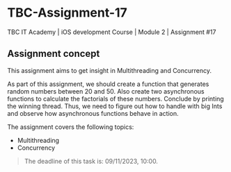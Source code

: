 # TBC-Assignment-17
TBC IT Academy | iOS development Course | Module 2 | Assignment #17

## Assignment concept

This assignment aims to get insight in Multithreading and Concurrency.  

As part of this assignment, we should create a function that generates random numbers between 20 and 50. Also create two asynchronous functions to calculate the factorials of these numbers. Conclude by printing the winning thread. Thus, we need to figure out how to handle with big Ints and observe how asynchronous functions behave in action.

The assignment covers the following topics: 
* Multithreading
* Concurrency

> The deadline of this task is: 09/11/2023, 10:00. 
